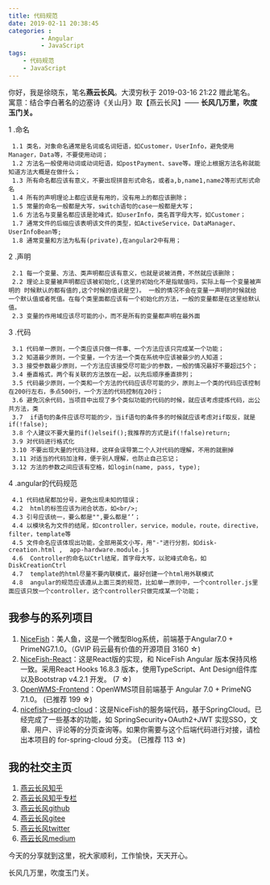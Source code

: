 ```yaml
---
title: 代码规范
date: 2019-02-11 20:38:45
categories :
         - Angular
         - JavaScript
tags: 
    - 代码规范
    - JavaScript
---
```


你好，我是徐晓东，笔名**燕云长风**。大漠穷秋于 2019-03-16 21:22 赠此笔名。
寓意：结合李白著名的边塞诗《关山月》取【燕云长风】—— **长风几万里，吹度玉门关。**

1 .命名

     1.1 类名，对象命名通常是名词或名词短语，如Customer，UserInfo，避免使用Manager，Data等，不要使用动词；
     1.2 方法名一般使用动词或动词短语，如postPayment、save等。理论上根据方法名称就能知道方法大概是在做什么；
     1.3 所有命名都应该有意义，不要出现拼音形式命名，或者a,b,name1,name2等形式形式命名
     1.4 所有的声明理论上都应该是有用的，没有用上的都应该删除；
     1.5 常量的命名一般都是大写，switch语句的case一般都是大写；
     1.6 方法名与变量名都应该是驼峰式，如userInfo，类名首字母大写，如Customer；
     1.7 通常文件的后缀应该表明该文件的类型，如ActiveService，DataManager、UserInfoBean等;
     1.8 通常变量和方法为私有(private),在angular2中有用；
2 .声明


     2.1 每一个变量、方法、类声明都应该有意义，也就是说被消费，不然就应该删除；
     2.2 理论上变量被声明都应该被初始化,(这里的初始化不是指赋值吗，实际上每一个变量被声明的 时候默认的都有值的,这个时候的值说是空)。 一般的情况不会在变量一声明的时候就给一个默认值或者死值。在每个类里面都应该有一个初始化的方法，一般的变量都是在这里给默认值。
     2.3 变量的作用域应该尽可能的小，而不是所有的变量都声明在最外面
3 .代码

     3.1 代码单一原则，一个类应该只做一件事、一个方法应该只完成某一个功能；
     3.2 知道最少原则，一个变量，一个方法一个类在系统中应该被最少的人知道；
     3.3 接受参数最少原则，一个方法应该接受尽可能少的参数，一般的情况最好不要超过5个；
     3.4 垂直格式，两个有关联的方法放在一起，以先后顺序垂直排列；
     3.5 代码最少原则，一个类和一个方法的代码应该尽可能的少，原则上一个类的代码应该控制在200行左右，多点500行，一个方法的代码控制在20行；
     3.6 避免沉余代码，当项目中出现了多个类似功能的代码的时候，就应该考虑提炼代码，出公共方法，类
     3.7  if语句的条件应该尽可能的少，当if语句的条件多的时候就应该考虑对if取反，就是if(!false);
     3.8 个人建议不要大量的if()elseif();我推荐的方式是if(!false)return;
     3.9 对代码进行格式化
     3.10 不要出现大量的代码注释，这样会误导第二个人对代码的理解，不用的就删掉 
     3.11 对适当的代码加注释，便于别人理解，也防止自己忘记；
     3.12 方法的参数之间应该有空格，如login(name, pass, type);
4 .angular的代码规范

     4.1 代码结尾都加分号，避免出现未知的错误；
     4.2  html的标签应该为闭合状态，如<br/>;
     4.3 引号应该统一，要么都是"",要么都是‘’；
     4.4 以模块名为文件的结尾，如controller，service，module，route，directive，        filter，template等
     4.5 文件命名应该体现出功能，全部用英文小写，用"-"进行分割，如disk-creation.html ,  app-hardware.module.js
     4.6  Controller的命名以Ctrl结尾，首字母大写，以驼峰式命名，如DiskCreationCtrl
     4.7  template的html尽量不要内联模式，最好创建一个html用外联模式
     4.8  angular的规范应该遵从上面三类的规范，比如单一原则中，一个controller.js里面应该只放一个controller，这个controller只做完成某一个功能；

## 我参与的系列项目

1. [NiceFish]( https://gitee.com/mumu-osc/NiceFish)：美人鱼，这是一个微型Blog系统，前端基于Angular7.0 + PrimeNG7.1.0。（GVIP 码云最有价值的开源项目 3160 ☆)
2. [NiceFish-React]( https://gitee.com/mumu-osc/NiceFish-React)：这是React版的实现，和 NiceFish Angular 版本保持风格一致。采用React Hooks 16.8.3 版本，使用TypeScript、Ant Design组件库以及Bootstrap v4.2.1 开发。  (7 ☆)
3. [OpenWMS-Frontend](https://gitee.com/mumu-osc/OpenWMS-Frontend)：OpenWMS项目前端基于 Angular 7.0 + PrimeNG 7.1.0。  (已推荐 199 ☆)
4. [nicefish-spring-cloud](https://gitee.com/mumu-osc/nicefish-spring-cloud)：这是NiceFish的服务端代码，基于SpringCloud。已经完成了一些基本的功能，如 SpringSecurity+OAuth2+JWT 实现SSO，文章、用户、评论等的分页查询等。如果你需要与这个后端代码进行对接，请检出本项目的 for-spring-cloud 分支。 (已推荐 113 ☆)

## 我的社交主页  

1. [燕云长风知乎](https://zhihu.com/people/hbxyxuxiaodong)  
2. [燕云长风知乎专栏](https://zhuanlan.zhihu.com/yanyunchangfeng)  
3. [燕云长风github](https://github.com/yanyunchangfeng)  
4. [燕云长风gitee](https://gitee.com/yanyunchangfeng)  
5. [燕云长风twitter](https://twitter.com/yanyunchangfeng)  
6. [燕云长风medium](https://medium.com/@yanyunchangfeng) 

今天的分享就到这里，祝大家顺利，工作愉快，天天开心。

长风几万里，吹度玉门关。